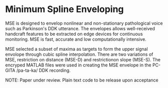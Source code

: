 # Minimum Spline Enveloping
MSE is designed to envelop nonlinear and non-stationary pathological voice such as Parkinson's DDK utterance. The envelopes allows well-received handcraft features to be extracted on edge devices for continuous monitoring. MSE is fast, accurate and low computationally intensive.

MSE selected a subset of maxima as targets to form the upper signal envolope through cubic spline interpolation. There are two variations of MSE, restriction on distance (MSE-D) and restrictionon slope (MSE-S). The encryped MATLAB files were used in creating the MSE envelope in the PC-GITA /pa-ta-ka/ DDK recording.

NOTE: Paper under review. Plain text code to be release upon acceptance
